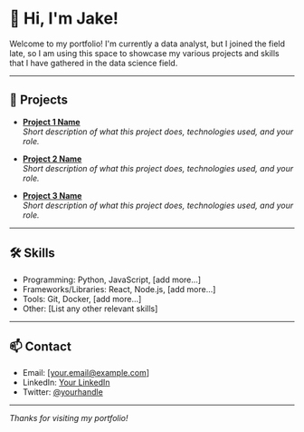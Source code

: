 # 👋 Hi, I'm Jake!

Welcome to my portfolio! I'm currently a data analyst, but I joined the field late, so I am using this space to showcase my various projects and skills that I have gathered in the data science field.

---

## 🚀 Projects

<!-- Replace these with your actual projects! -->
- **[Project 1 Name](https://github.com/yourusername/project1)**  
  _Short description of what this project does, technologies used, and your role._

- **[Project 2 Name](https://github.com/yourusername/project2)**  
  _Short description of what this project does, technologies used, and your role._

- **[Project 3 Name](https://github.com/yourusername/project3)**  
  _Short description of what this project does, technologies used, and your role._

---

## 🛠️ Skills

- Programming: Python, JavaScript, [add more...]
- Frameworks/Libraries: React, Node.js, [add more...]
- Tools: Git, Docker, [add more...]
- Other: [List any other relevant skills]

---

## 📫 Contact

- Email: [your.email@example.com]
- LinkedIn: [Your LinkedIn](https://linkedin.com/in/yourprofile)
- Twitter: [@yourhandle](https://twitter.com/yourhandle)

---

_Thanks for visiting my portfolio!_
